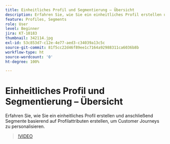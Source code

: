 ```yaml
---
title: Einheitliches Profil und Segmentierung – Übersicht
description: Erfahren Sie, wie Sie ein einheitliches Profil erstellen und anschließend Segmente basierend auf Profilattributen erstellen, um Customer Journeys zu personalisieren.
feature: Profiles, Segments
role: User
level: Beginner
jira: KT-10183
thumbnail: 342114.jpg
exl-id: 53c853d7-c12e-4e77-aed3-c34039a13c5c
source-git-commit: 81f5cc22d46f89ee1c7164a92988311ca6036b8b
workflow-type: ht
source-wordcount: '0'
ht-degree: 100%

---
```


# Einheitliches Profil und Segmentierung – Übersicht

Erfahren Sie, wie Sie ein einheitliches Profil erstellen und anschließend Segmente basierend auf Profilattributen erstellen, um Customer Journeys zu personalisieren.

>[!VIDEO](https://video.tv.adobe.com/v/342114?quality=12&learn=on)
